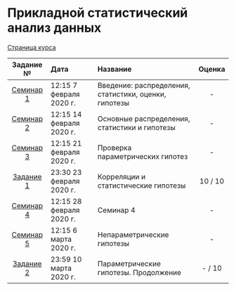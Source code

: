 # Прикладной статистический анализ данных

[Страница курса](https://github.com/mmp-asda/mmp_asda_spring_2020)

| Задание № | Дата | Название | Оценка |
| :--: | :----------- | :----------- | :----: |
| [Семинар 1](seminar1/) | 12:15 7 февраля 2020 г. | Введение: распределения, статистики, оценки, гипотезы | - |
| [Семинар 2](seminar2/) | 12:15 14 февраля 2020 г. | Основные распределения, статистики и гипотезы | - |
| [Семинар 3](seminar3/) | 12:15 21 февраля 2020 г. | Проверка параметрических гипотез | - |
| [Задание 1](task1/) | 23:30 23 февраля 2020 г. | Корреляции и статистические гипотезы | 10 / 10 |
| [Семинар 4](seminar4/) | 12:15 28 февраля 2020 г. | Семинар 4 | - |
| [Семинар 5](seminar5/) | 12:15 6 марта 2020 г. | Непараметрические гипотезы | - |
| [Задание 2](task2/) | 23:59 10 марта 2020 г. | Параметрические гипотезы. Продолжение | - / 10 |
